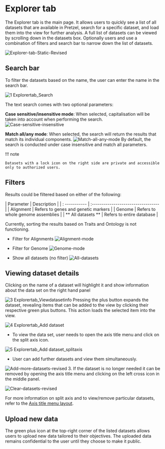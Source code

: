 # Explorer tab

The Explorer tab is the main page. It allows users to quickly see a list of all datasets that are available in Pretzel, search for a specific dataset, and load them into the view for further analysis. A full list of datasets can be viewed by scrolling down in the datasets box. Optionally users and use a combination of filters and search bar to narrow down the list of datasets.

![Explorer-tab-Static-Revised](https://github.com/user-attachments/assets/a24e873f-8240-4a4f-adf2-e6e40300a2d6)

## Search bar

To filter the datasets based on the name, the user can enter the name in the search bar. 

![1 Explorertab_Search](https://github.com/user-attachments/assets/fc31fd68-a27a-4b5c-8f03-6f0adf97b5e5)

The text search comes with two optional parameters:

**Case sensitive/insensitive mode**:
When selected, capitalisation will be taken into account when performing the search.
![Case-sensitive-insensitive](https://github.com/user-attachments/assets/218d16a7-9690-41e8-85f8-1a0adc4f39a8)

**Match all/any mode**:
When selected, the search will return the results that match its individual components.
![Match-all-any-mode](https://github.com/user-attachments/assets/63133a3c-b19a-45f2-a817-349d053dd03c)
By default, the search is conducted under case insensitive and match all parameters.

!!! note

    Datasets with a lock icon on the right side are private and accessible only to authorized users. 

## Filters

Results could be filtered based on either of the following:

| Parameter     | Description                         |
| : ----------- | :---------------------------------- |
| Alignment     | Refers to genes and genetic markers |
| Genome        | Refers to whole genome assemblies   |
| ** All datasets **  | Refers to entire database           |

Currently, sorting the results based on Traits and Ontology is not functioning.

* Filter for Alignments
![Alignment-mode](https://github.com/user-attachments/assets/68186cec-7768-43bf-bd38-0f6ec6256e54)

* Filter for Genome
![Genome-mode](https://github.com/user-attachments/assets/97cae7e6-3b9a-4ead-a473-66d18ad65645)

* Show all datasets (no filter)
![All-datasets](https://github.com/user-attachments/assets/c897e4bd-2452-40c0-8b58-32d0724a1f44)
## Viewing dataset details

Clicking on the name of a dataset will highlight it and show information about the data set on the right hand panel

![3 Explorertab_Viewdatasetinfo](https://github.com/user-attachments/assets/a62f451e-1039-4079-b4e8-572bde00fe1c)
Pressing the plus button expands the dataset, revealing items that can be added to the view by clicking their respective green plus buttons. This action loads the selected item into the view.  

![4 Explorertab_Add dataset](https://github.com/user-attachments/assets/1398934b-9344-4012-8ca9-72d3d3633ed8)

* To view the data set, user needs to open the axis title menu and click on the split axis icon.

 ![5 Explorertab_Add dataset_splitaxis](https://github.com/user-attachments/assets/4f4ab41d-13a5-4640-8cab-6fdf1dd8572d)

* User can add further datasets and view them simultaneously.

 ![Add-more-datasets-revised](https://github.com/user-attachments/assets/b606e67e-6fa3-49f6-9144-244353c5f8af)
3. If the dataset is no longer needed it can be removed by opening the axis title menu and clicking on the left cross icon in the middle panel.

![Clear-datasets-revised](https://github.com/user-attachments/assets/f70a6846-e1f7-49bd-b4d8-861a80a07ea4)

For more information on split axis and to view/remove particular datasets, refer to the [Axis title menu layout](../Basic-Functions/Axis-title-menu.md).

## Upload new data
The green plus icon at the top-right corner of the listed datasets allows users to upload new data tailored to their objectives. The uploaded data remains confidential to the user until they choose to make it public. 
